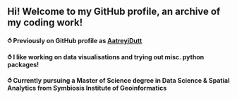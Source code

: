 ## Hi! Welcome to my GitHub profile, an archive of my coding work!
#### ⥀ Previously on GitHub profile as [AatreyiDutt](https://github.com/AatreyiDutt)
#### ⥀ I like working on data visualisations and trying out misc. python packages!
#### ⥀ Currently pursuing a Master of Science degree in Data Science & Spatial Analytics from Symbiosis Institute of Geoinformatics

<!--
**AatreyiD/AatreyiD** is a ✨ _special_ ✨ repository because its `README.md` (this file) appears on your GitHub profile.

Here are some ideas to get you started:

- 🔭 I’m currently working on ...
- 🌱 I’m currently learning ...
- 👯 I’m looking to collaborate on ...
- 🤔 I’m looking for help with ...
- 💬 Ask me about ...
- 📫 How to reach me: ...
- 😄 Pronouns: ...
- ⚡ Fun fact: ...
-->
